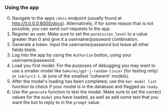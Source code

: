 ### Using the app

0. Navigate to the apps `/docs` endpoint (usually found at http://0.0.0.0:8000/docs). Alternatively, if for some reason that is not possible, you can send curl requests to the app.
1. Register an user. Make sure to set the ``permission_level`` to a value greater than 0 and give it a username/password combination.
2. Generate a token. Input the username/password but leave all other fields blank.
3. Log into the app by using the `Authorize` button, using your username/password.
4. Load you first model. For the purposes of debugging you may want to use a smaller model like `hakurei/gpt-j-random-tinier` (for testing only) or `iokru/c1-1.3B` (one of the smallest 'coherent' models).
5. After the model's loading has been completed, use the `Get model list` function to check if your model is in the database and flagged as `ready`.
6. Use the `generate` function to test the model. Make sure to set the correct values for the `model` you have loaded, as well as add some text that you want the bot to reply to in the `prompt` value.